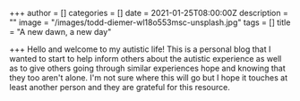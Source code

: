 +++
author = []
categories = []
date = 2021-01-25T08:00:00Z
description = ""
image = "/images/todd-diemer-wl18o553msc-unsplash.jpg"
tags = []
title = "A new dawn, a new day"

+++
Hello and welcome to my autistic life! This is a personal blog that I wanted to start to help inform others about the autistic experience as well as to give others going through similar experiences hope and knowing that they too aren't alone. I'm not sure where this will go but I hope it touches at least another person and they are grateful for this resource. 